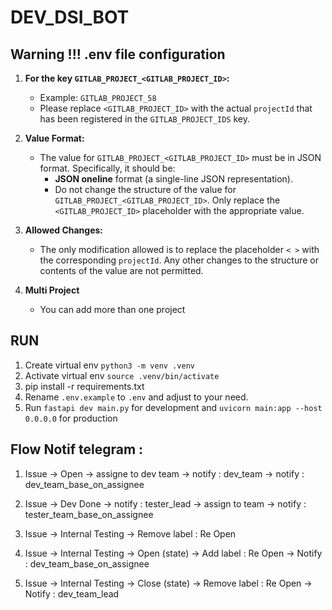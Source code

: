 # DEV_DSI_BOT

## Warning !!! .env file configuration
1. **For the key `GITLAB_PROJECT_<GITLAB_PROJECT_ID>`:**
   - Example: `GITLAB_PROJECT_58`
   - Please replace `<GITLAB_PROJECT_ID>` with the actual `projectId` that has been registered in the `GITLAB_PROJECT_IDS` key.

2. **Value Format:**
   - The value for `GITLAB_PROJECT_<GITLAB_PROJECT_ID>` must be in JSON format. Specifically, it should be:
      - **JSON oneline** format (a single-line JSON representation).
      - Do not change the structure of the value for `GITLAB_PROJECT_<GITLAB_PROJECT_ID>`. Only replace the   `<GITLAB_PROJECT_ID>` placeholder with the appropriate value.

3. **Allowed Changes:**
   - The only modification allowed is to replace the placeholder `< >` with the corresponding `projectId`. Any other changes to the structure or contents of the value are not permitted.

4. **Multi Project**
   - You can add more than one project


## RUN
1. Create virtual env `python3 -m venv .venv`
2. Activate virtual env `source .venv/bin/activate`
3. pip install -r requirements.txt
4. Rename `.env.example` to `.env` and adjust to your need.
6. Run `fastapi dev main.py` for development and `uvicorn main:app --host 0.0.0.0` for production


## Flow Notif telegram : 

1. Issue -> Open -> assigne to dev team 
            -> notify : dev_team -> notify : dev_team_base_on_assignee

2. Issue -> Dev Done 
            -> notify : tester_lead -> assign to team -> notify : tester_team_base_on_assignee

3. Issue -> Internal Testing
            -> Remove label : Re Open

4. Issue -> Internal Testing -> Open (state)
                                -> Add label : Re Open
                                -> Notify : dev_team_base_on_assignee

5. Issue -> Internal Testing -> Close (state)
                                -> Remove label : Re Open
                                -> Notify : dev_team_lead


